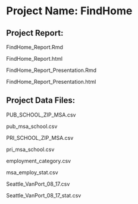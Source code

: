# Project Name: FindHome

## Project Report: 

  FindHome_Report.Rmd
  
  FindHome_Report.html
  
  FindHome_Report_Presentation.Rmd
  
  FindHome_Report_Presentation.html


## Project Data Files: 

  PUB_SCHOOL_ZIP_MSA.csv

  pub_msa_school.csv

  PRI_SCHOOL_ZIP_MSA.csv

  pri_msa_school.csv

  employment_category.csv

  msa_employ_stat.csv

  Seattle_VanPort_08_17.csv

  Seattle_VanPort_08_17_stat.csv
